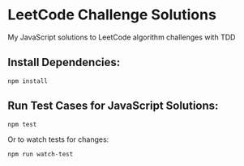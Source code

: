 # LeetCode Challenge Solutions
My JavaScript solutions to LeetCode algorithm challenges with TDD

## Install Dependencies:
```
npm install
```

## Run Test Cases for JavaScript Solutions:
```
npm test
```
Or to watch tests for changes:
```
npm run watch-test
```
